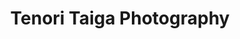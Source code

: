 ---
title: Tenori Taiga Photography
slug: taiga
menu: Taiga
page_classes: "page page--featured page--home"
metadata:
  description: 'The portfolio for photographer Tenori Taiga'
  author: 'Tenori Taiga'
  refres: 60
  keywords: 'Photography, Lifestyle, Art, Portfolio'


content:
  items: '@self.modular'
  order:
    by: default
    dir: asc
    custom:
      - _intro
      - _projects
---